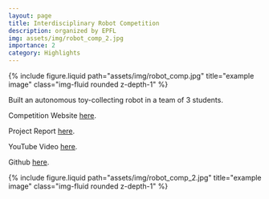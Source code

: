 ```yaml
---
layout: page
title: Interdisciplinary Robot Competition
description: organized by EPFL
img: assets/img/robot_comp_2.jpg
importance: 2
category: Highlights
---
```



<div class="row justify-content-center">
    <div class="col-sm-6 mt-3 mt-md-0">
        {% include figure.liquid path="assets/img/robot_comp.jpg" title="example image" class="img-fluid rounded z-depth-1" %}
    </div>
</div>





Built an autonomous toy-collecting robot in a team of 3 students.


Competition Website <a href="https://robot-competition.epfl.ch">here</a>.

Project Report <a href="https://drive.google.com/file/d/18kk11CQanNoG4Ilh3oWWKA8TibPmwTKp/view">here</a>.

YouTube Video <a href="https://www.youtube.com/watch?v=vqCzc3zlJ8U">here</a>.

Github <a href="https://github.com/nlugon/Robot-Comp">here</a>.


<div class="row justify-content-center">
    <div class="col-sm-12 mt-3 mt-md-0">
        {% include figure.liquid path="assets/img/robot_comp_2.jpg" title="example image" class="img-fluid rounded z-depth-1" %}
    </div>
</div>




